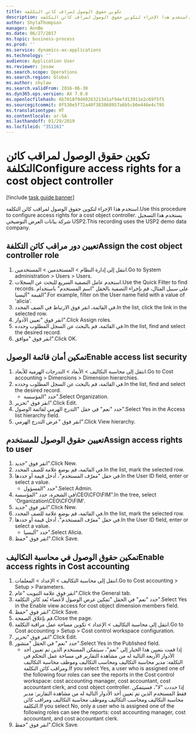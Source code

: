 ```yaml
---
title: تكوين حقوق الوصول لمراقب كائن التكلفة
description: استخدم هذا الإجراء لتكوين حقوق الوصول لمراقب كائن التكلفة.
author: ShylaThompson
manager: AnnBe
ms.date: 06/27/2017
ms.topic: business-process
ms.prod: ''
ms.service: dynamics-ax-applications
ms.technology: ''
audience: Application User
ms.reviewer: josaw
ms.search.scope: Operations
ms.search.region: Global
ms.author: shylaw
ms.search.validFrom: 2016-06-30
ms.dyn365.ops.version: AX 7.0.0
ms.openlocfilehash: 6b7018f9d4926321341af94efd13911e2c69f5f5
ms.sourcegitcommit: 0f530e5f72a40f383868957a6b5cb0e446e4c795
ms.translationtype: HT
ms.contentlocale: ar-SA
ms.lasthandoff: 01/29/2019
ms.locfileid: "351161"
---
```

# <a name="configure-access-rights-for-a-cost-object-controller"></a><span data-ttu-id="8f4c1-103">تكوين حقوق الوصول لمراقب كائن التكلفة</span><span class="sxs-lookup"><span data-stu-id="8f4c1-103">Configure access rights for a cost object controller</span></span>

[!include [task guide banner](../../includes/task-guide-banner.md)]

<span data-ttu-id="8f4c1-104">استخدم هذا الإجراء لتكوين حقوق الوصول لمراقب كائن التكلفة.</span><span class="sxs-lookup"><span data-stu-id="8f4c1-104">Use this procedure to configure access rights for a cost object controller.</span></span> <span data-ttu-id="8f4c1-105">يستخدم هذا التسجيل شركة بيانات العرض التوضيحي USP2.</span><span class="sxs-lookup"><span data-stu-id="8f4c1-105">This recording uses the USP2 demo data company.</span></span>


## <a name="assign-the-cost-object-controller-role"></a><span data-ttu-id="8f4c1-106">تعيين دور مراقب كائن التكلفة</span><span class="sxs-lookup"><span data-stu-id="8f4c1-106">Assign the cost object controller role</span></span>
1. <span data-ttu-id="8f4c1-107">انتقل إلى إدارة النظام > المستخدمين > المستخدمين.</span><span class="sxs-lookup"><span data-stu-id="8f4c1-107">Go to System administration > Users > Users.</span></span>
2. <span data-ttu-id="8f4c1-108">استخدم عامل التصفية السريع للبحث عن السجلات.</span><span class="sxs-lookup"><span data-stu-id="8f4c1-108">Use the Quick Filter to find records.</span></span> <span data-ttu-id="8f4c1-109">على سبيل المثال، قم بإجراء التصفية بالحقل "اسم المستخدم" باستخدام القيمة "أليسيا".</span><span class="sxs-lookup"><span data-stu-id="8f4c1-109">For example, filter on the User name field with a value of 'alicia'.</span></span>
3. <span data-ttu-id="8f4c1-110">في القائمة، انقر فوق الارتباط في الصف المحدد.</span><span class="sxs-lookup"><span data-stu-id="8f4c1-110">In the list, click the link in the selected row.</span></span>
4. <span data-ttu-id="8f4c1-111">انقر فوق "تعيين الأدوار".</span><span class="sxs-lookup"><span data-stu-id="8f4c1-111">Click Assign roles.</span></span>
5. <span data-ttu-id="8f4c1-112">في القائمة، قم بالبحث عن السجل المطلوب وحدده.</span><span class="sxs-lookup"><span data-stu-id="8f4c1-112">In the list, find and select the desired record.</span></span>
6. <span data-ttu-id="8f4c1-113">انقر فوق "موافق".</span><span class="sxs-lookup"><span data-stu-id="8f4c1-113">Click OK.</span></span>

## <a name="enable-access-list-security"></a><span data-ttu-id="8f4c1-114">تمكين أمان قائمة الوصول</span><span class="sxs-lookup"><span data-stu-id="8f4c1-114">Enable access list security</span></span>
1. <span data-ttu-id="8f4c1-115">انتقل إلى محاسبة التكاليف > الأبعاد > التدرجات الهرمية للأبعاد‬.</span><span class="sxs-lookup"><span data-stu-id="8f4c1-115">Go to Cost accounting > Dimensions > Dimension hierarchies.</span></span>
2. <span data-ttu-id="8f4c1-116">في القائمة، قم بالبحث عن السجل المطلوب وحدده.</span><span class="sxs-lookup"><span data-stu-id="8f4c1-116">In the list, find and select the desired record.</span></span>
    * <span data-ttu-id="8f4c1-117">حدد "المؤسسة".</span><span class="sxs-lookup"><span data-stu-id="8f4c1-117">Select Organization.</span></span>  
3. <span data-ttu-id="8f4c1-118">انقر فوق "تحرير".</span><span class="sxs-lookup"><span data-stu-id="8f4c1-118">Click Edit.</span></span>
4. <span data-ttu-id="8f4c1-119">حدد "نعم" في حقل "التدرج الهرمي لقائمة الوصول".</span><span class="sxs-lookup"><span data-stu-id="8f4c1-119">Select Yes in the Access list hierarchy field.</span></span>
5. <span data-ttu-id="8f4c1-120">انقر فوق "عرض التدرج الهرمي".</span><span class="sxs-lookup"><span data-stu-id="8f4c1-120">Click View hierarchy.</span></span>

## <a name="assign-access-rights-to-user"></a><span data-ttu-id="8f4c1-121">تعيين حقوق الوصول للمستخدم</span><span class="sxs-lookup"><span data-stu-id="8f4c1-121">Assign access rights to user</span></span>
1. <span data-ttu-id="8f4c1-122">انقر فوق "جديد".</span><span class="sxs-lookup"><span data-stu-id="8f4c1-122">Click New.</span></span>
2. <span data-ttu-id="8f4c1-123">في القائمة، قم بوضع علامة للصف المحدد.</span><span class="sxs-lookup"><span data-stu-id="8f4c1-123">In the list, mark the selected row.</span></span>
3. <span data-ttu-id="8f4c1-124">في حقل "معرّف المستخدم"، أدخل قيمة أو حددها.</span><span class="sxs-lookup"><span data-stu-id="8f4c1-124">In the User ID field, enter or select a value.</span></span>
    * <span data-ttu-id="8f4c1-125">حدد "المسؤول".</span><span class="sxs-lookup"><span data-stu-id="8f4c1-125">Select Admin.</span></span>  
4. <span data-ttu-id="8f4c1-126">في الشجرة، حدد "المؤسسة\CEO\CFO\FIM".</span><span class="sxs-lookup"><span data-stu-id="8f4c1-126">In the tree, select 'Organization\CEO\CFO\FIM'.</span></span>
5. <span data-ttu-id="8f4c1-127">انقر فوق "جديد".</span><span class="sxs-lookup"><span data-stu-id="8f4c1-127">Click New.</span></span>
6. <span data-ttu-id="8f4c1-128">في القائمة، قم بوضع علامة للصف المحدد.</span><span class="sxs-lookup"><span data-stu-id="8f4c1-128">In the list, mark the selected row.</span></span>
7. <span data-ttu-id="8f4c1-129">في حقل "معرّف المستخدم"، أدخل قيمة أو حددها.</span><span class="sxs-lookup"><span data-stu-id="8f4c1-129">In the User ID field, enter or select a value.</span></span>
    * <span data-ttu-id="8f4c1-130">حدد "أليسيا".</span><span class="sxs-lookup"><span data-stu-id="8f4c1-130">Select Alicia.</span></span>  
8. <span data-ttu-id="8f4c1-131">انقر فوق "حفظ".</span><span class="sxs-lookup"><span data-stu-id="8f4c1-131">Click Save.</span></span>

## <a name="enable-access-rights-in-cost-accounting"></a><span data-ttu-id="8f4c1-132">تمكين حقوق الوصول في محاسبة التكاليف</span><span class="sxs-lookup"><span data-stu-id="8f4c1-132">Enable access rights in Cost accounting</span></span>
1. <span data-ttu-id="8f4c1-133">انتقل إلى محاسبة التكاليف > الإعداد > المعلمات.</span><span class="sxs-lookup"><span data-stu-id="8f4c1-133">Go to Cost accounting > Setup > Parameters.</span></span>
2. <span data-ttu-id="8f4c1-134">انقر فوق علامة التبويب "عام".</span><span class="sxs-lookup"><span data-stu-id="8f4c1-134">Click the General tab.</span></span>
3. <span data-ttu-id="8f4c1-135">حدد "نعم" في الحقل "تمكين عرض الوصول لأعضاء بُعد كائن التكلفة‬".</span><span class="sxs-lookup"><span data-stu-id="8f4c1-135">Select Yes in the Enable view access for cost object dimension members field.</span></span>
4. <span data-ttu-id="8f4c1-136">انقر فوق "حفظ".</span><span class="sxs-lookup"><span data-stu-id="8f4c1-136">Click Save.</span></span>
5. <span data-ttu-id="8f4c1-137">قم بإغلاق الصفحة.</span><span class="sxs-lookup"><span data-stu-id="8f4c1-137">Close the page.</span></span>
6. <span data-ttu-id="8f4c1-138">انتقل إلى محاسبة التكاليف > الإعداد > تكوين مساحة عمل مراقبة التكلفة.</span><span class="sxs-lookup"><span data-stu-id="8f4c1-138">Go to Cost accounting > Setup > Cost control workspace configuration.</span></span>
7. <span data-ttu-id="8f4c1-139">انقر فوق "تحرير".</span><span class="sxs-lookup"><span data-stu-id="8f4c1-139">Click Edit.</span></span>
8. <span data-ttu-id="8f4c1-140">حدد "نعم" في الحقل "منشور".</span><span class="sxs-lookup"><span data-stu-id="8f4c1-140">Select Yes in the Published field.</span></span>
    * <span data-ttu-id="8f4c1-141">إذا قمت بتعيين هذا الخيار إلى "نعم"، سيتمكن المستخدم الذين تم تعيين أحد الأدوار الأربعة التالية له من مشاهدة التقارير في مساحة عمل التحكم في التكلفة‬: مدير محاسبة التكاليف ومحاسب التكاليف وموظف محاسبة التكاليف ومراقب كائن التكلفة‬.</span><span class="sxs-lookup"><span data-stu-id="8f4c1-141">If you select Yes, a user who is assigned one of the following four roles can see the reports in the Cost control workspace: cost accounting manager, cost accountant, cost accountant clerk, and cost object controller.</span></span> <span data-ttu-id="8f4c1-142">إذا حددت "لا"، فسيتمكن فقط المستخدم الذين تم تعيين أحد الأدوار التالية له من مشاهدة التقارير‬: مدير محاسبة التكاليف ومحاسب التكاليف وموظف محاسبة التكاليف ومراقب كائن التكلفة‬.</span><span class="sxs-lookup"><span data-stu-id="8f4c1-142">If you select No, only a user who is assigned one of the following roles can see the reports: cost accounting manager, cost accountant, and cost accountant clerk.</span></span>    
9. <span data-ttu-id="8f4c1-143">انقر فوق "حفظ".</span><span class="sxs-lookup"><span data-stu-id="8f4c1-143">Click Save.</span></span>

